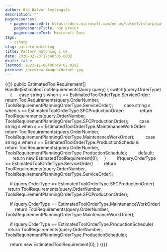 ```yaml
---
author: Ole Halvor Smylingsås
description: ""
pageresources:
  - pageresourceUrl: https://docs.microsoft.com/en-us/dotnet/csharp/pattern-matching
    pageresourceTitle: noe greier
    pageresourceText: Microsoft Docs
tags:
  - csharp
slug: pattern-matching-
title: Pattern matching i C#
date: 2020-02-23T17:48:05.000Z
draft: false
lastmod: 2023-11-08T06:49:02.029Z
preview: /preview-images/dotnet.jpg
---
```


<!--more-->
{{<highlight c>}}
public EstimatedToolRequirement[] Handle(EstimatedToolRequirementsQuery query)
{
    switch(query.OrderType)
    {
        case string s when s == EstimatedToolOrderType.ServiceOrder:
            return ToolRequirements(query.OrderNumber, ToolsRequirementPlanningOrderType.ServiceOrder);
        case string s when s == EstimatedToolOrderType.SFCProductionOrder:
            return ToolRequirements(query.OrderNumber, ToolsRequirementPlanningOrderType.SFCProductionOrder);
        case string s when s == EstimatedToolOrderType.MaintenanceWorkOrder:
            return ToolRequirements(query.OrderNumber, ToolsRequirementPlanningOrderType.MaintenanceWorkOrder);
        case string s when s == EstimatedToolOrderType.ProductionSchedule:
            return ToolRequirements(query.OrderNumber, ToolsRequirementPlanningOrderType.ProductionSchedule);
        default:
            return new EstimatedToolRequirement[0];
    }
     
    if(query.OrderType == EstimatedToolOrderType.ServiceOrder)
        return ToolRequirements(query.OrderNumber, ToolsRequirementPlanningOrderType.ServiceOrder);

    if (query.OrderType == EstimatedToolOrderType.SFCProductionOrder)
        return ToolRequirements(query.OrderNumber, ToolsRequirementPlanningOrderType.SFCProductionOrder);

    if (query.OrderType == EstimatedToolOrderType.MaintenanceWorkOrder)
        return ToolRequirements(query.OrderNumber, ToolsRequirementPlanningOrderType.MaintenanceWorkOrder);

    if (query.OrderType == EstimatedToolOrderType.ProductionSchedule)
        return ToolRequirements(query.OrderNumber, ToolsRequirementPlanningOrderType.ProductionSchedule);

    return new EstimatedToolRequirement[0];
}
{{</highlight>}}
